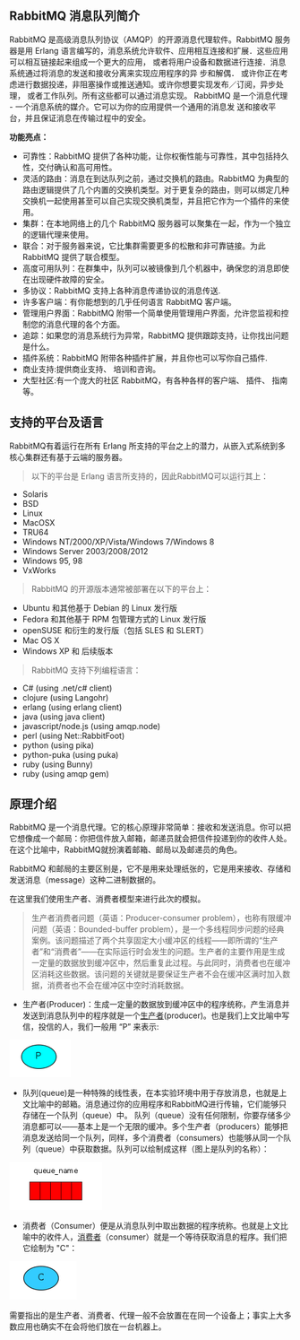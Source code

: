 ## RabbitMQ 消息队列简介

RabbitMQ 是高级消息队列协议（AMQP）的开源消息代理软件。RabbitMQ 服务器是用 Erlang 语言编写的，消息系统允许软件、应用相互连接和扩展．这些应用可以相互链接起来组成一个更大的应用， 或者将用户设备和数据进行连接．消息系统通过将消息的发送和接收分离来实现应用程序的异 步和解偶． 或许你正在考虑进行数据投递，非阻塞操作或推送通知。或许你想要实现发布／订阅，异步处理， 或者工作队列。所有这些都可以通过消息实现。 RabbitMQ 是一个消息代理 - 一个消息系统的媒介。它可以为你的应用提供一个通用的消息发 送和接收平台，并且保证消息在传输过程中的安全。

**功能亮点：**

- 可靠性：RabbitMQ 提供了各种功能，让你权衡性能与可靠性，其中包括持久性，交付确认和高可用性。
- 灵活的路由：消息在到达队列之前，通过交换机的路由。RabbitMQ 为典型的路由逻辑提供了几个内置的交换机类型。对于更复杂的路由，则可以绑定几种交换机一起使用甚至可以自己实现交换机类型，并且把它作为一个插件的来使用。
- 集群：在本地网络上的几个 RabbitMQ 服务器可以聚集在一起，作为一个独立的逻辑代理来使用。
- 联合：对于服务器来说，它比集群需要更多的松散和非可靠链接。为此 RabbitMQ 提供了联合模型。
- 高度可用队列：在群集中，队列可以被镜像到几个机器中，确保您的消息即使在出现硬件故障的安全。
- 多协议：RabbitMQ 支持上各种消息传递协议的消息传送.
- 许多客户端：有你能想到的几乎任何语言 RabbitMQ 客户端。
- 管理用户界面：RabbitMQ 附带一个简单使用管理用户界面，允许您监视和控制您的消息代理的各个方面。
- 追踪：如果您的消息系统行为异常，RabbitMQ 提供跟踪支持，让你找出问题是什么。
- 插件系统：RabbitMQ 附带各种插件扩展，并且你也可以写你自己插件.
- 商业支持:提供商业支持、 培训和咨询。
- 大型社区:有一个庞大的社区 RabbitMQ，有各种各样的客户端、 插件、 指南等。

## 支持的平台及语言

RabbitMQ有着运行在所有 Erlang 所支持的平台之上的潜力，从嵌入式系统到多核心集群还有基于云端的服务器。

> 以下的平台是 Erlang 语言所支持的，因此RabbitMQ可以运行其上：

- Solaris
- BSD
- Linux
- MacOSX
- TRU64
- Windows NT/2000/XP/Vista/Windows 7/Windows 8
- Windows Server 2003/2008/2012
- Windows 95, 98
- VxWorks

> RabbitMQ 的开源版本通常被部署在以下的平台上：

- Ubuntu 和其他基于 Debian 的 Linux 发行版
- Fedora 和其他基于 RPM 包管理方式的 Linux 发行版
- openSUSE 和衍生的发行版（包括 SLES 和 SLERT）
- Mac OS X
- Windows XP 和 后续版本

> RabbitMQ 支持下列编程语言：

- C# (using .net/c# client)
- clojure (using Langohr)
- erlang (using erlang client)
- java (using java client)
- javascript/node.js (using amqp.node)
- perl (using Net::RabbitFoot)
- python (using pika)
- python-puka (using puka)
- ruby (using Bunny)
- ruby (using amqp gem)

## 原理介绍

RabbitMQ 是一个消息代理。它的核心原理非常简单：接收和发送消息。你可以把它想像成一个邮局：你把信件放入邮箱，邮递员就会把信件投递到你的收件人处。在这个比喻中，RabbitMQ就扮演着邮箱、邮局以及邮递员的角色。

RabbitMQ 和邮局的主要区别是，它不是用来处理纸张的，它是用来接收、存储和发送消息（message）这种二进制数据的。

在这里我们使用生产者、消费者模型来进行此次的模拟。

> 生产者消费者问题（英语：Producer-consumer problem），也称有限缓冲问题（英语：Bounded-buffer problem），是一个多线程同步问题的经典案例。该问题描述了两个共享固定大小缓冲区的线程——即所谓的“生产者”和“消费者”——在实际运行时会发生的问题。生产者的主要作用是生成一定量的数据放到缓冲区中，然后重复此过程。与此同时，消费者也在缓冲区消耗这些数据。该问题的关键就是要保证生产者不会在缓冲区满时加入数据，消费者也不会在缓冲区中空时消耗数据。

- 生产者(Producer)：生成一定量的数据放到缓冲区中的程序统称，产生消息并发送到消息队列中的程序就是一个[生产者](https://zh.wikipedia.org/wiki/生产者消费者问题)(producer)。也是我们上文比喻中写信，投信的人，我们一般用 “P” 来表示:

![此处输入图片的描述](assets/wm-1560501482498.png)

- 队列(queue)是一种特殊的线性表，在本实验环境中用于存放消息，也就是上文比喻中的邮箱。消息通过你的应用程序和RabbitMQ进行传输，它们能够只存储在一个队列（queue）中。 队列（queue）没有任何限制，你要存储多少消息都可以——基本上是一个无限的缓冲。多个生产者（producers）能够把消息发送给同一个队列，同样，多个消费者（consumers）也能够从同一个队列（queue）中获取数据。队列可以绘制成这样（图上是队列的名称）：

![此处输入图片的描述](assets/wm-1560501482504.png)

- 消费者（Consumer）便是从消息队列中取出数据的程序统称。也就是上文比喻中的收件人，[消费者](http://blog.csdn.net/morewindows/article/details/7577591)（consumer）就是一个等待获取消息的程序。我们把它绘制为 "C"：

![此处输入图片的描述](assets/wmm.png)

需要指出的是生产者、消费者、代理一般不会放置在在同一个设备上；事实上大多数应用也确实不在会将他们放在一台机器上。